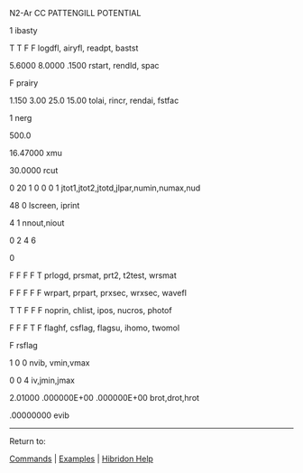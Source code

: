 

N2-Ar CC PATTENGILL POTENTIAL

1                             ibasty

T  T  F  F                     logdfl, airyfl, readpt, bastst

5.6000    8.0000     .1500   rstart, rendld, spac

F                              prairy

1.150      3.00    25.0 15.00  tolai, rincr, rendai, fstfac

1                             nerg

500.0

16.47000                      xmu

30.0000                       rcut

0  20   1   0   0   0   1     jtot1,jtot2,jtotd,jlpar,numin,numax,nud

48   0                         lscreen, iprint

4    1                       nnout,niout

0    2    4    6

0

F  F  F  F  T                  prlogd, prsmat, prt2, t2test, wrsmat

F  F  F  F  F                  wrpart, prpart, prxsec, wrxsec, wavefl

T  T  F  F  F                  noprin, chlist, ipos, nucros, photof

F  F  F  T  F                  flaghf, csflag, flagsu, ihomo, twomol

F                              rsflag

1   0   0                     nvib, vmin,vmax

0   0   4                                     iv,jmin,jmax

2.01000       .000000E+00   .000000E+00       brot,drot,hrot

.00000000                                  evib


------------------------------


Return to:


[Commands](commands.html)   |  [Examples](examples.html)   |  [Hibridon Help](hibhelp.html)
